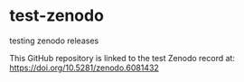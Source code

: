 # test-zenodo
testing zenodo releases

This GitHub repository is linked to the test Zenodo record at: https://doi.org/10.5281/zenodo.6081432
